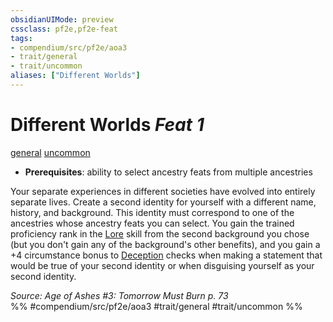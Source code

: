 ```yaml
---
obsidianUIMode: preview
cssclass: pf2e,pf2e-feat
tags:
- compendium/src/pf2e/aoa3
- trait/general
- trait/uncommon
aliases: ["Different Worlds"]
---
```

# Different Worlds  *Feat 1*  
[general](../../rules/traits/general.md)  [uncommon](../../rules/traits/uncommon.md)  

- **Prerequisites**: ability to select ancestry feats from multiple ancestries

Your separate experiences in different societies have evolved into entirely separate lives. Create a second identity for yourself with a different name, history, and background. This identity must correspond to one of the ancestries whose ancestry feats you can select. You gain the trained proficiency rank in the [Lore](../skills.md#Lore) skill from the second background you chose (but you don't gain any of the background's other benefits), and you gain a +4 circumstance bonus to [Deception](../skills.md#Deception) checks when making a statement that would be true of your second identity or when disguising yourself as your second identity.

*Source: Age of Ashes #3: Tomorrow Must Burn p. 73*  
%% #compendium/src/pf2e/aoa3 #trait/general #trait/uncommon %%